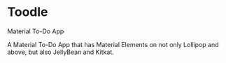 # Toodle
Material To-Do App

A Material To-Do App that has Material Elements on not only Lollipop and above, 
but also JellyBean and Kitkat.
